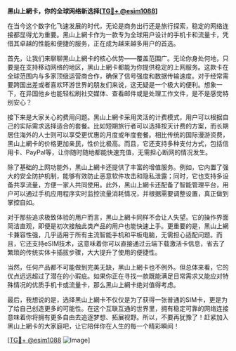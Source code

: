 **黑山上網卡，你的全球网络新选择[[TG💪+ @esim1088](https://t.me/s/esim1088)]**

在当今这个数字化飞速发展的时代，无论是商务出行还是旅行探索，稳定的网络连接都显得尤为重要。黑山上網卡作为一款专为全球用户设计的手机卡和流量卡，凭借其卓越的性能和便捷的服务，正在成为越来越多用户的首选。

首先，让我们来聊聊黑山上網卡的核心优势——覆盖范围广。无论你身处何地，只要是在支持移动网络的地区，黑山上網卡都能为你提供稳定的上网服务。这款卡在全球范围内与多家顶级运营商合作，确保了信号强度和数据传输速度。对于经常需要跨国出差或者喜欢环游世界的朋友们来说，这无疑是一个极大的便利。想象一下，在异国他乡也能轻松刷社交媒体、查看邮件或是处理工作文件，是不是感觉特别安心？

接下来是大家关心的费用问题。黑山上網卡采用灵活的计费模式，用户可以根据自己的实际需求选择适合的套餐。比如短期旅行者可以选择按天计费的方案，而长期居住海外的人士则可以享受更优惠的月度或年度套餐。相比传统的国际漫游资费，黑山上網卡的价格更加亲民，性价比极高。而且，它还支持多种支付方式，包括信用卡、PayPal等，让你随时随地都能快速充值，无需担心断网的情况发生。

除了基础的上网功能外，黑山上網卡还提供了丰富的增值服务。例如，它内置了强大的安全防护机制，能够有效防止恶意软件攻击和隐私泄露；同时，它也支持多设备共享流量，方便一家人共同使用。此外，黑山上網卡还配备了智能管理平台，用户可以通过手机应用程序实时监控流量消耗情况，并根据需要调整设置，真正做到掌控自如。

对于那些追求极致体验的用户而言，黑山上網卡同样不会让人失望。它的操作界面简洁直观，即便是初次接触此类产品的用户也能快速上手。更重要的是，黑山上網卡兼容性强，几乎适用于所有主流智能手机和平板电脑，无需担心适配问题。而且，它还支持eSIM技术，这意味着你可以直接通过云端下载激活卡信息，省去了繁琐的传统实体卡插拔步骤，大大提升了使用的便捷性。

当然，任何产品都不可能做到完美无缺，黑山上網卡也不例外。但总体来看，它的优点远远超过了潜在的小瑕疵。如果你正在寻找一款既能满足日常需求又能应对特殊情况的优质手机卡或流量卡，那么黑山上網卡绝对值得考虑。

最后，我想说的是，选择黑山上網卡不仅仅是为了获得一张普通的SIM卡，更是为了给自己创造更多的可能性。在这个互联互通的世界里，拥有稳定可靠的网络连接意味着你将拥有更多自由去追逐梦想、拓展视野。所以，不要再犹豫了！赶紧加入黑山上網卡的大家庭吧，让它陪伴你在人生的每一个精彩瞬间！

[[TG💪+ @esim1088](https://t.me/s/esim1088) ![Image](https://i.postimg.cc/4NQfJmqS/Snipaste-2025-05-13-00-14-12.png)]